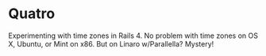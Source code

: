 Quatro
===

Experimenting with time zones in Rails 4.
No problem with time zones on OS X, Ubuntu, or Mint on x86.
But on Linaro w/Parallella? Mystery!
